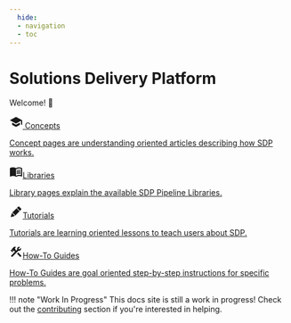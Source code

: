 ```yaml
---
  hide:
  - navigation
  - toc
---
```

 
# Solutions Delivery Platform

Welcome! :wave:

<div class="cards">
  <a href="./concepts/overview/">
    <div class="card">
      <div class="card__content">
        <div class="card__title"><svg style="width:24px;height:24px" viewBox="0 0 24 24"><path fill="currentColor" d="M12,3L1,9L12,15L21,10.09V17H23V9M5,13.18V17.18L12,21L19,17.18V13.18L12,17L5,13.18Z" /></svg> Concepts</div>
        <p class="card__text">Concept pages are understanding oriented articles describing how SDP works.</p>
      </div>
    </div>
  </a>
  <a href="./libraries/">
    <div class="card">
      <div class="card__content">
        <div class="card__title"><svg xmlns="http://www.w3.org/2000/svg" enable-background="new 0 0 24 24" height="24px" viewBox="0 0 24 24" width="24px" fill="#000000"><g><rect fill="none" height="24" width="24"/></g><g><g/><g><path fill="currentColor" d="M21,5c-1.11-0.35-2.33-0.5-3.5-0.5c-1.95,0-4.05,0.4-5.5,1.5c-1.45-1.1-3.55-1.5-5.5-1.5S2.45,4.9,1,6v14.65 c0,0.25,0.25,0.5,0.5,0.5c0.1,0,0.15-0.05,0.25-0.05C3.1,20.45,5.05,20,6.5,20c1.95,0,4.05,0.4,5.5,1.5c1.35-0.85,3.8-1.5,5.5-1.5 c1.65,0,3.35,0.3,4.75,1.05c0.1,0.05,0.15,0.05,0.25,0.05c0.25,0,0.5-0.25,0.5-0.5V6C22.4,5.55,21.75,5.25,21,5z M21,18.5 c-1.1-0.35-2.3-0.5-3.5-0.5c-1.7,0-4.15,0.65-5.5,1.5V8c1.35-0.85,3.8-1.5,5.5-1.5c1.2,0,2.4,0.15,3.5,0.5V18.5z"/><g><path fill="currentColor" d="M17.5,10.5c0.88,0,1.73,0.09,2.5,0.26V9.24C19.21,9.09,18.36,9,17.5,9c-1.7,0-3.24,0.29-4.5,0.83v1.66 C14.13,10.85,15.7,10.5,17.5,10.5z"/><path d="M13,12.49v1.66c1.13-0.64,2.7-0.99,4.5-0.99c0.88,0,1.73,0.09,2.5,0.26V11.9c-0.79-0.15-1.64-0.24-2.5-0.24 C15.8,11.66,14.26,11.96,13,12.49z"/><path d="M17.5,14.33c-1.7,0-3.24,0.29-4.5,0.83v1.66c1.13-0.64,2.7-0.99,4.5-0.99c0.88,0,1.73,0.09,2.5,0.26v-1.52 C19.21,14.41,18.36,14.33,17.5,14.33z"/></g></g></g></svg>Libraries</div>
        <p class="card__text">Library pages explain the available SDP Pipeline Libraries.</p>
      </div>
    </div>
  </a>
  <a href="./tutorials/overview/">
    <div class="card">
      <div class="card__content">
        <div class="card__title"><svg style="width:24px;height:24px" viewBox="0 0 24 24"><path fill="currentColor" d="M16.84,2.73C16.45,2.73 16.07,2.88 15.77,3.17L13.65,5.29L18.95,10.6L21.07,8.5C21.67,7.89 21.67,6.94 21.07,6.36L17.9,3.17C17.6,2.88 17.22,2.73 16.84,2.73M12.94,6L4.84,14.11L7.4,14.39L7.58,16.68L9.86,16.85L10.15,19.41L18.25,11.3M4.25,15.04L2.5,21.73L9.2,19.94L8.96,17.78L6.65,17.61L6.47,15.29" /></svg>Tutorials</div>
        <p class="card__text">Tutorials are learning oriented lessons to teach users about SDP.</p>
      </div>
    </div>
  </a>
  <a href="./how-to/overview/">
    <div class="card">
      <div class="card__content">
        <div class="card__title"><svg style="width:24px;height:24px" viewBox="0 0 24 24"><path fill="currentColor" d="M13.78 15.3L19.78 21.3L21.89 19.14L15.89 13.14L13.78 15.3M17.5 10.1C17.11 10.1 16.69 10.05 16.36 9.91L4.97 21.25L2.86 19.14L10.27 11.74L8.5 9.96L7.78 10.66L6.33 9.25V12.11L5.63 12.81L2.11 9.25L2.81 8.55H5.62L4.22 7.14L7.78 3.58C8.95 2.41 10.83 2.41 12 3.58L9.89 5.74L11.3 7.14L10.59 7.85L12.38 9.63L14.2 7.75C14.06 7.42 14 7 14 6.63C14 4.66 15.56 3.11 17.5 3.11C18.09 3.11 18.61 3.25 19.08 3.53L16.41 6.2L17.91 7.7L20.58 5.03C20.86 5.5 21 6 21 6.63C21 8.55 19.45 10.1 17.5 10.1Z" /></svg>How-To Guides</div>
        <p class="card__text">How-To Guides are goal oriented step-by-step instructions for specific problems.</p>
      </div>
    </div>
  </a>
</div>

!!! note "Work In Progress"
    This docs site is still a work in progress! Check out the [contributing](./contributing/overview.md) section if you're interested in helping.
